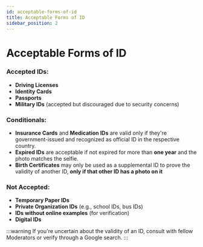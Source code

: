 ```yaml
---
id: acceptable-forms-of-id
title: Acceptable Forms of ID
sidebar_position: 2
---
```


# Acceptable Forms of ID

### Accepted IDs:

- **Driving Licenses**
- **Identity Cards**
- **Passports**
- **Military IDs** (accepted but discouraged due to security concerns)

### Conditionals:

- **Insurance Cards** and **Medication IDs** are valid only if they're government-issued and recognized as official ID in the respective country.
- **Expired IDs** are acceptable if not expired for more than **one year** and the photo matches the selfie.
- **Birth Certificates** may only be used as a supplemental ID to prove the validity of another ID, **only if that other ID has a photo on it**

### Not Accepted:

- **Temporary Paper IDs**
- **Private Organization IDs** (e.g., school IDs, bus IDs)
- **IDs without online examples** (for verification)
- **Digital IDs**


:::warning
If you're uncertain about the validity of an ID, consult with fellow Moderators or verify through a Google search.
:::
